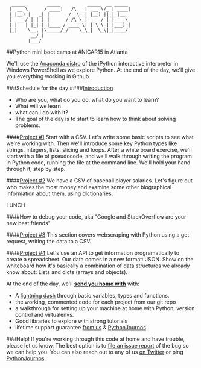 ```
  _____        _____          _____  __ _____ 
 |  __ \      / ____|   /\   |  __ \/_ | ____|
 | |__) |   _| |       /  \  | |__) || | |__  
 |  ___/ | | | |      / /\ \ |  _  / | |___ \ 
 | |   | |_| | |____ / ____ \| | \ \ | |___) |
 |_|    \__, |\_____/_/    \_\_|  \_\|_|____/ 
         __/ |                                
        |___/                                                         
```
##Python mini boot camp at #NICAR15 in Atlanta

We'll use the [Anaconda distro](http://docs.continuum.io/anaconda/pkgs.html) of the iPython interactive interpreter in Windows PowerShell as we explore Python. At the end of the day, we'll give you everything working in Github.

###Schedule for the day
####[Introduction](http://bit.ly/intropycar14)

* Who are you, what do you do, what do you want to learn?
* What will we learn
* what can I do with it?
* The goal of the day is to start to learn how to think about solving problems.

####[Project #1](https://github.com/ireapps/pycar/tree/master/project1)
Start with a CSV. Let's write some basic scripts to see what we're working with. Then we'll introduce some key Python types like strings, integers, lists, slicing and loops.
After a white board exercise, we'll start with a file of pseudocode, and we'll walk through writing the program in Python code, running the file at the command line.
We'll hold your hand through it, step by step.

####[Project #2](https://github.com/ireapps/pycar/tree/master/project2)
We have a CSV of baseball player salaries. Let's figure out who makes the most money and examine some other biographical information about them, using dictionaries.

LUNCH

####How to debug your code, aka "Google and StackOverflow are your new best friends"

####[Project #3](https://github.com/ireapps/pycar/tree/master/project3)
This section covers webscraping with Python using a get request, writing the data to a CSV.

####[Project #4](https://github.com/ireapps/pycar/tree/master/project4)
Let's use an API to get information programatically to create a spreadsheet. Our data comes in a new format: JSON. Show on the whiteboard how it's basically a combination of data structures we already know about: Lists and dicts (arrays and objects).


At the end of the day, we'll __[send you home with](takehome/README.md)__ with:

* A [lightning dash](https://www.wakari.io/sharing/bundle/tommeagher/PyCAR_basics) through basic variables, types and functions.
* the working, commented code for each project from our git repo
* a walkthrough for setting up your machine at home with Python, version control and virtualenvs.
* Good libraries to explore with strong tutorials
* lifetime support guarantee [from us](CONTRIBUTORS.md) & [PythonJournos](https://groups.google.com/forum/#!forum/PythonJournos)


###Help!
If you're working through this code at home and have trouble, please let us know.
The best option is to [file an issue report](https://github.com/tommeagher/pycar14/issues?state=open) of the bug so we can help you.
You can also reach out to any of us [on Twitter](https://github.com/tommeagher/pycar14/blob/master/CONTRIBUTORS) or ping [PythonJournos](https://groups.google.com/forum/#!forum/PythonJournos).
